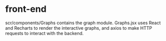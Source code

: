 # front-end
scr/components/Graphs contains the graph module. Graphs.jsx uses React and Recharts to render the interactive graphs, and 
axios to make HTTP requests to interact with the backend.

